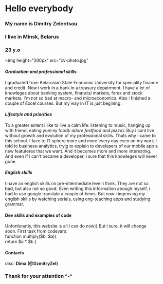 # Hello everybody
### My name is Dimitry Zelentsou
### I live in Minsk, Belarus
### 23 y.o
<img height="200px" src="cv-photo.jpg"
#### *Graduation and professional skills*
I graduated from Belarusian State Economic University for speciality finance and credit.
Now i work in a bank in a treasury depatrment.
I have a lot of knowleges about banking system, financial markets, forex and stock markets.
I'm not so bad at macro- and microeconomics.
Also i finished a couple of Excel courses.
But my way in IT is just begining.
#### *Lifestyle and priorities*
To a greater extent i like to live a calm life: listening to music, hanging up with friend, eating yummy food(*i adore fastfood and pizza*).
Buy i cant live without growth and evolution of my professional skills. Thats why i came to this school. I face to IT sphere more and more every day even on my work.
I told to business-analytics, tryig to explain to developers of our mobile app a new featuteres that we want. And it becomes more and more interesting.
And even if i can't became a developer, i sure that this knowleges will never gone.
#### *English skills*
I have an english skills on pre-intermediate level i think. They are not so bad, but also not so good. Even writing this information abough myself, i had to use google translate a couple of times. But now i improving my english skills by watching serials, using eng-teaching apps and studying grammar.

#### Dev skills and examples of code
Unfortionatly, this website is all i can do now)) But i sure, it will change soon.
First task from codevars:   
    function multiply($b, $a){   
     return $a * $b
         }

#### Contacts 
disc: **Dima (@DzmitryZel)**

### Thank for your attention ^-^